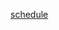 [schedule](https://docs.google.com/spreadsheets/d/1RTgVc-NdFHT3oDt6xV8QrCBm1MNmo2hz7vyTQPxYc4Y/edit#gid=0)
